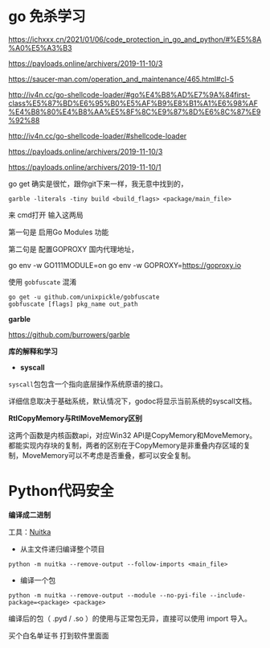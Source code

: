 # go 免杀学习


https://ichxxx.cn/2021/01/06/code_protection_in_go_and_python/#%E5%8A%A0%E5%A3%B3

https://payloads.online/archivers/2019-11-10/3

https://saucer-man.com/operation_and_maintenance/465.html#cl-5

http://iv4n.cc/go-shellcode-loader/#go%E4%B8%AD%E7%9A%84first-class%E5%87%BD%E6%95%B0%E5%AF%B9%E8%B1%A1%E6%98%AF%E4%B8%80%E4%B8%AA%E5%8F%8C%E9%87%8D%E6%8C%87%E9%92%88

http://iv4n.cc/go-shellcode-loader/#shellcode-loader

https://payloads.online/archivers/2019-11-10/3

https://payloads.online/archivers/2019-11-10/1

go get 确实是很忙，跟你git下来一样，我无意中找到的，

```
garble -literals -tiny build <build_flags> <package/main_file>
```


来 cmd打开  输入这两局



第一句是 启用Go Modules 功能

第二句是 配置GOPROXY 国内代理地址，

go env -w GO111MODULE=on
go env -w GOPROXY=https://goproxy.io

使用 `gobfuscate` 混淆

```
go get -u github.com/unixpickle/gobfuscate
gobfuscate [flags] pkg_name out_path
```

**garble**


https://github.com/burrowers/garble


**库的解释和学习**

- **syscall**

`syscall`包包含一个指向底层操作系统原语的接口。

详细信息取决于基础系统，默认情况下，godoc将显示当前系统的syscall文档。

**RtlCopyMemory与RtlMoveMemory区别**

这两个函数是内核函数api，对应Win32 API是CopyMemory和MoveMemory。都能实现内存块的复制，两者的区别在于CopyMemory是非重叠内存区域的复制，MoveMemory可以不考虑是否重叠，都可以安全复制。


# Python代码安全

**编译成二进制**

工具：[Nuitka](https://github.com/Nuitka/Nuitka)

- 从主文件递归编译整个项目

```
python -m nuitka --remove-output --follow-imports <main_file>
```

- 编译一个包

```
python -m nuitka --remove-output --module --no-pyi-file --include-package=<package> <package>
```

编译后的包（ .pyd / .so ）的使用与正常包无异，直接可以使用 import 导入。


买个白名单证书 打到软件里面面













